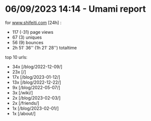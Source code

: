 # 06/09/2023 14:14 - Umami report
for www.shifeiti.com [24h] :

 - 117 (-31) page views
 - 67 (3) uniques
 - 56 (9) bounces
 - 2h 51' 36'' (1h 21' 28'') totaltime


top 10 urls:
 - 34x [/blog/2022-12-09/]
 - 23x [/]
 - 17x [/blog/2023-01-12/]
 - 13x [/blog/2022-12-22/]
 - 9x [/blog/2022-05-07/]
 - 3x [/wiki/]
 - 2x [/blog/2023-02-03/]
 - 2x [/friends/]
 - 1x [/blog/2023-02-01/]
 - 1x [/about/]


